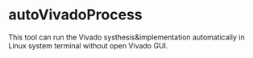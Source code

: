 # autoVivadoProcess
This tool can run the Vivado systhesis&amp;implementation automatically in Linux system terminal without open Vivado GUI.
